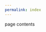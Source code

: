 ```yaml
---
permalink: index
---
```


<html>
	<head>
		<meta name="msvalidate.01" content="89359D9C492A475C0061398008D105FB" />
		<title>Your SEO optimized title</title>
	</head>
	<body>
		page contents
	</body>
</html>
    
